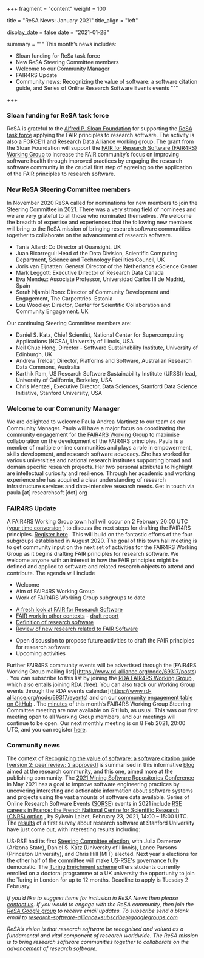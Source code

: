 +++
fragment = "content"
weight = 100

title = "ReSA News: January 2021"
title_align = "left"

display_date = false
date = "2021-01-28"

summary = """
This month’s news includes:

* Sloan funding for ReSa task force
* New ReSA Steering Committee members
* Welcome to our Community Manager
* FAIR4RS Update
* Community news: Recognizing the value of software: a software citation guide, and Series of Online Research Software Events events
"""

+++

### Sloan funding for ReSA task force

ReSA is grateful to the [Alfred P. Sloan Foundation](https://sloan.org/) for supporting the [ReSA task force](https://www.researchsoft.org/taskforces/) applying the FAIR principles to research software. The activity is also a FORCE11 and Research Data Alliance working group. The grant from the Sloan Foundation will support the [FAIR for Research Software (FAIR4RS) Working Group](https://www.rd-alliance.org/groups/fair-4-research-software-fair4rs-wg) to increase the FAIR community’s focus on improving software health through improved practices by engaging the research software community in the crucial first step of agreeing on the application of the FAIR principles to research software. 

### New ReSA Steering Committee members

In November 2020 ReSA called for nominations for new members to join the Steering Committee in 2021. There was a very strong field of nominees and we are very grateful to all those who nominated themselves. We welcome the breadth of expertise and experiences that the following new members will bring to the ReSA mission of bringing research software communities together to collaborate on the advancement of research software.

* Tania Allard: Co Director at Quansight, UK
* Juan Bicarregui: Head of the Data Division, Scientific Computing Department, Science and Technology Facilities Council, UK
* Joris van Eijnatten: General Director of the Netherlands eScience Center
* Mark Leggott: Executive Director of Research Data Canada 
* Eva Mendez: Associate Professor, Universidad Carlos III de Madrid, Spain
* Serah Njambi Rono: Director of Community Development and Engagement, The Carpentries. Estonia
* Lou Woodley: Director, Center for Scientific Collaboration and Community Engagement. UK 

Our continuing Steering Committee members are:
* Daniel S. Katz, Chief Scientist, National Center for Supercomputing Applications (NCSA), University of Illinois, USA
* Neil Chue Hong, Director - Software Sustainability Institute, University of Edinburgh, UK
* Andrew Treloar, Director, Platforms and Software, Australian Research Data Commons, Australia
* Karthik Ram, US Research Software Sustainability Institute (URSSI) lead, University of California, Berkeley, USA 
* Chris Mentzel, Executive Director, Data Sciences, Stanford Data Science Initiative, Stanford University, USA
### Welcome to our Community Manager

We are delighted to welcome Paula Andrea Martinez to our team as our Community Manager. Paula will have a major focus on coordinating the community engagement for the [FAIR4RS Working Group](https://www.rd-alliance.org/groups/fair-4-research-software-fair4rs-wg)  to maximise collaboration on the development of the FAIR4RS principles. Paula is a member of multiple online communities and plays a role in empowerment, skills development, and research software advocacy. She has worked for various universities and national research institutes supporting broad and domain specific research projects. Her two personal attributes to highlight are intellectual curiosity and resilience. Through her academic and working experience she has acquired a clear understanding of research infrastructure services and data-intensive research needs. Get in touch via paula [at] researchsoft [dot] org

### FAIR4RS Update

A FAIR4RS Working Group town hall will occur on 2 February 20:00 UTC ([your time conversion](https://www.timeanddate.com/worldclock/fixedtime.html?msg=FAIR4RS+WG+webinar&iso=20210202T20&p1=1440&ah=1) ) to discuss the next steps for drafting the FAIR4RS principles. [Register here](https://zoom.us/meeting/register/tJwvdu6ppjMuGNEbw1Br7haKD3svfpwv_ztS) . This will build on the fantastic efforts of the four subgroups established in August 2020.
The goal of this town hall meeting is to get community input on the next set of activities for the FAIR4RS Working Group as it begins drafting FAIR principles for research software. We welcome anyone with an interest in how the FAIR principles might be defined and applied to software and related research objects to attend and contribute.
The agenda will include
* Welcome
* Aim of FAIR4RS Working Group
* Work of FAIR4RS Working Group subgroups to date
- [A fresh look at FAIR for Research Software ](https://docs.google.com/document/d/1TVgQtOBojRl4fvb1kJwXPJOhdohkAWOiu4IV62VJwYg/edit) 
-  [FAIR work in other contexts](https://docs.google.com/document/d/19bPzMNv8UDXJftFadg_1BEucBhZKsZHoOxeT-3sudlM/edit)  - [draft report](https://docs.google.com/document/d/1zPjeJgVKg4q1nEYTxRJIas2w3MYYlUVOnjUtJRLp7QI/edit) 
- [Definition of research software](https://docs.google.com/document/d/1PvYiYJxd7-vrmTusTvS8fYp47Wu6v-c_XMu-LjIBKio/edit) 
- [Review of new research related to FAIR Software  ](https://docs.google.com/document/d/1lZHWh_WiiDtvoozELt9YgIp-mA2EzevD-D3soKwdKsA/edit) 
* Open discussion to propose future activities to draft the FAIR principles for research software
* Upcoming activities

Further FAIR4RS community events will be advertised through the [FAIR4RS Working Group mailing list]](https://www.rd-alliance.org/node/69317/posts) . You can subscribe to this list by joining the [RDA FAIR4RS Working Group](https://www.rd-alliance.org/groups/fair-4-research-software-fair4rs-wg) , which also entails joining RDA (free). You can also track our Working Group events through the RDA events calendar](https://www.rd-alliance.org/node/69317/events)  and on our [community engagement table on GitHub](https://github.com/force11/FAIR4RS/blob/master/CommunityEngagement.md) .
The [minutes](https://github.com/force11/FAIR4RS/blob/master/meetings/2021/2021-01-11-Minutes.md)  of this month’s FAIR4RS Working Group Steering Committee meeting are now available on GitHub, as usual. This was our first meeting open to all Working Group members, and our meetings will continue to be open. Our next monthly meeting is on 8 Feb 2021, 20:00 UTC, and you can register [here](https://zoom.us/meeting/register/tJwscOmvpjkoGtOiVo5-qotvzRN6qeZWYCu7).

### Community news

The context of [Recognizing the value of software: a software citation guide [version 2; peer review: 2 approved]](https://f1000research.com/articles/9-1257/v2) is summarised in this informative [blog](https://f1000research.com/articles/9-1257/v2)  aimed at the research community, and this [one](https://scholarlykitchen.sspnet.org/2021/01/21/guest-post-citing-software-in-scholarly-publishing-to-improve-reproducibility-reuse-and-credit/), aimed more at the publishing community.
The [2021 Mining Software Repositories Conference](https://2021.msrconf.org/)  in May 2021 has a goal to improve software engineering practices by uncovering interesting and actionable information about software systems and projects using the vast amounts of software data available.
Series of Online Research Software Events ([SORSE](https://sorse.github.io)) events in 2021 include [RSE careers in France: the French National Centre for Scientific Research (CNRS) option](https://sorse.github.io/programme/talks/event-037/) , by Sylvain Laizet, February 23, 2021, 14:00 – 15:00 UTC.
The [results](https://itcommunity.stanford.edu/take5/results-first-stanford-software-survey)  of a first survey about research software at Stanford University have just come out, with interesting results including:




US-RSE had its first [Steering Committee election](https://us-rse.org/2020-12-21-election-results/), with Julia Damerow (Arizona State), Daniel S. Katz (University of Illinois), Lance Parsons (Princeton University), and Chris Hill (MIT) elected. Next year's elections for the other half of the committee will make US-RSE's governance fully democratic.
The [Turing Enrichment scheme](https://www.turing.ac.uk/work-turing/studentships/enrichment)  offers students currently enrolled on a doctoral programme at a UK university the opportunity to join the Turing in London for up to 12 months. Deadline to apply is Tuesday 2 February.

*If you’d like to suggest items for inclusion in ReSA News then please [contact us](/contact). If you would to engage with the ReSA community, then join the [ReSA Google group](https://groups.google.com/forum/#!forum/research-software-alliance) to receive email updates. To subscribe send a blank email to [research-software-alliance+subscribe@googlegroups.com](mailto:research-software-alliance+subscribe@googlegroups.com)*

*ReSA’s vision is that research software be recognised and valued as a fundamental and vital component of research worldwide. The ReSA mission is to bring research software communities together to collaborate on the advancement of research software.*
